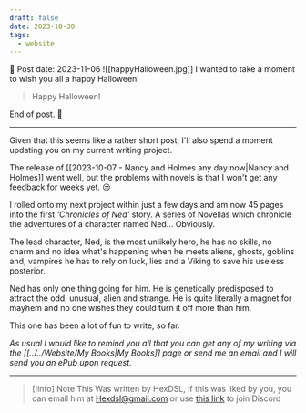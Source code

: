 ```yaml
---
draft: false
date: 2023-10-30
tags:
  - website
---
```


📆 Post date: 2023-11-06
![[happyHalloween.jpg]]
I wanted to take a moment to wish you all a happy Halloween!

> Happy Halloween!

End of post. 🎃

---

Given that this seems like a rather short post, I'll also spend a moment updating you on my current writing project.

The release of [[2023-10-07 - Nancy and Holmes any day now|Nancy and Holmes]] went well, but the problems with novels is that I won't get any feedback for weeks yet. 😒

I rolled onto my next project within just a few days and am now 45 pages into the first _'Chronicles of Ned'_ story.  A series of Novellas which chronicle the adventures of a character named Ned... Obviously.

The lead character, Ned, is the most unlikely hero, he has no skills, no charm and no idea what's happening when he meets aliens, ghosts, goblins and, vampires he has to rely on luck, lies and a Viking to save his useless posterior.

Ned has only one thing going for him. He is genetically predisposed to attract the odd, unusual, alien and strange. He is quite literally a magnet for mayhem and no one wishes they could turn it off more than him.

This one has been a lot of fun to write, so far.

_As usual I would like to remind you all that you can get any of my writing via the [[../../Website/My Books|My Books]] page or send me an email and I will send you an ePub upon request._

---

> [!info] Note
> This Was written by HexDSL, if this was liked by you, you can email him at [Hexdsl@gmail.com](mailto:hexdsl@gmail.com) or use [this link](https://discord.hexdsl.com) to join Discord
